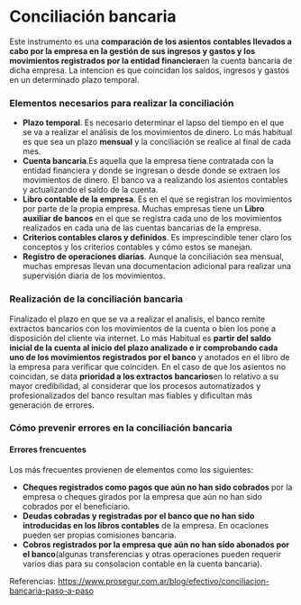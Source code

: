 # Conciliación bancaria
Este instrumento es una <b>comparación de los asientos contables llevados a cabo por la empresa en la gestión de sus ingresos y gastos y los movimientos registrados por la entidad financiera</b>en la cuenta bancaria de dicha empresa. La intencion es que coincidan los saldos, ingresos y gastos en un determinado plazo temporal.

### Elementos necesarios para realizar la conciliación
* <b>Plazo temporal</b>. Es necesario determinar el lapso del tiempo en el que se va a realizar el análisis de los movimientos de dinero. Lo más habitual es que sea un plazo <b>mensual</b> y la conciliación se realice al final de cada mes.
* <b>Cuenta bancaria</b>.Es aquella que la empresa tiene contratada con la entidad financiera y donde se ingresan o desde donde se extraen los movimientos de dinero. El banco va a realizando los asientos contables y actualizando el saldo de la cuenta.
* <b>Libro contable de la empresa</b>. Es en el que se registran los movimientos por parte de la propia empresa.
Muchas empresas tiene un <b>Libro auxiliar de bancos</b> en el que se registra cada uno de los movimientos realizados en cada una de las cuentas bancarias de la empresa.
* <b>Criterios contables claros y definidos</b>. Es imprescindible tener claro los conceptos y los criterios contables y cómo estos se manejan.
* <b>Registro de operaciones diarias</b>. Aunque la conciliación  sea mensual, muchas empresas llevan una documentacion adicional para realizar una supervisión diaria de los movimientos. 

### Realización de la conciliación bancaria
Finalizado el plazo en que se va a realizar el analisis, el banco remite extractos bancarios con los movimientos de la cuenta o bien los pone a disposición del cliente via internet. Lo más Habitual es <b>partir del saldo inicial de la cuenta al inicio del plazo analizado e ir comprobando cada uno de los movimientos registrados por el banco</b> y anotados en el libro de la empresa para verificar que coinciden.
En el caso de que los asientos no coincidan, se data <b>prioridad a los extractos bancarios</b>en lo relativo a su mayor credibilidad, al considerar que los procesos automatizados y profesionalizados del banco resultan mas fiables y dificultan más generación de errores.

### Cómo prevenir errores en la conciliación bancaria
#### Errores frencuentes
Los más frecuentes provienen de elementos como los siguientes:
* <b>Cheques registrados como pagos que aún no han sido cobrados </b> por la empresa o cheques girados por la empresa que aún no han sido cobrados por el beneficiario.
* <b>Deudas cobradas y registradas por el banco que no han sido introducidas en los libros contables</b> de la empresa. En ocaciones pueden ser propias comisiones bancaria.
* <b>Cobros registrados por la empresa que aún no han sido abonados por el banco</b>(algunas transferencias y otras operaciones pueden requerir varios dias para su consolacion contable en la cuenta bancaria).

Referencias:
https://www.prosegur.com.ar/blog/efectivo/conciliacion-bancaria-paso-a-paso